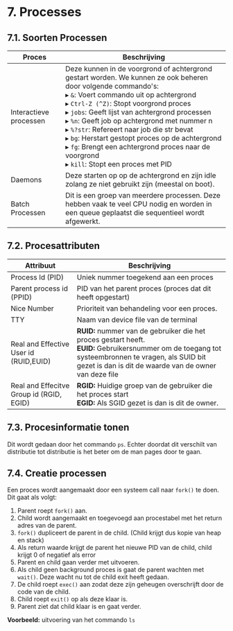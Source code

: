 # 7. Processes
## 7.1. Soorten Processen
|Proces|Beschrijving|
|-|-|
|Interactieve processen|Deze kunnen in de voorgrond of achtergrond gestart worden. We kunnen ze ook beheren door volgende commando's:<br />▸ `&`: Voert commando uit op achtergrond<br />▸ `Ctrl-Z (^Z)`: Stopt voorgrond proces<br />▸ `jobs`: Geeft lijst van achtergrond processen<br />▸ `%n`: Geeft job op achtergrond met nummer n<br />▸ `%?str`: Refereert naar job die str bevat<br />▸ `bg`: Herstart gestopt proces op de achtergrond<br />▸ `fg`: Brengt een achtergrond proces naar de voorgrond<br />▸ `kill`: Stopt een proces met PID<br />|
|Daemons|Deze starten op op de achtergrond en zijn idle zolang ze niet gebruikt zijn (meestal on boot).|
|Batch Processen|Dit is een groep van meerdere processen. Deze hebben vaak te veel CPU nodig en worden in een queue geplaatst die sequentieel wordt afgewerkt.|

## 7.2. Procesattributen
|Attribuut|Beschrijving|
|-|-|
|Process Id (PID)|Uniek nummer toegekend aan een proces|
|Parent process id (PPID)|PID van het parent proces (proces dat dit heeft opgestart)|
|Nice Number|Prioriteit van behandeling voor een proces.|
|TTY|Naam van device file van de terminal|
|Real and Effective User id (RUID,EUID)|**RUID:** nummer van de gebruiker die het proces gestart heeft.<br />**EUID:** Gebruikersnummer om de toegang tot systeembronnen te vragen, als SUID bit gezet is dan is dit de waarde van de owner van deze file|
|Real and Effecitve Group id (RGID, EGID)|**RGID:** Huidige groep van de gebruiker die het proces start</br >**EGID:** Als SGID gezet is dan is dit de owner.

## 7.3. Procesinformatie tonen
Dit wordt gedaan door het commando `ps`. Echter doordat dit verschilt van distributie tot distributie is het beter om de man pages door te gaan.

## 7.4. Creatie processen
Een proces wordt aangemaakt door een systeem call naar `fork()` te doen. Dit gaat als volgt:

1. Parent roept `fork()` aan.
2. Child wordt aangemaakt en toegevoegd aan procestabel met het return adres van de parent.
3. `fork()` dupliceert de parent in de child. (Child krijgt dus kopie van heap en stack)
4. Als return waarde krijgt de parent het nieuwe PID van de child, child krijgt 0 of negatief als error
5. Parent en child gaan verder met uitvoeren.
6. Als child geen background proces is gaat de parent wachten met `wait()`. Deze wacht nu tot de child exit heeft gedaan.
7. De child roept `exec()` aan zodat deze zijn geheugen overschrijft door de code van de child.
8. Child roept `exit()` op als deze klaar is.
9. Parent ziet dat child klaar is en gaat verder.

**Voorbeeld:** uitvoering van het commando `ls`